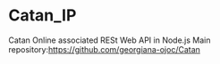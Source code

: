 # Catan_IP

Catan Online associated RESt Web API in Node.js
Main repository:https://github.com/georgiana-ojoc/Catan
